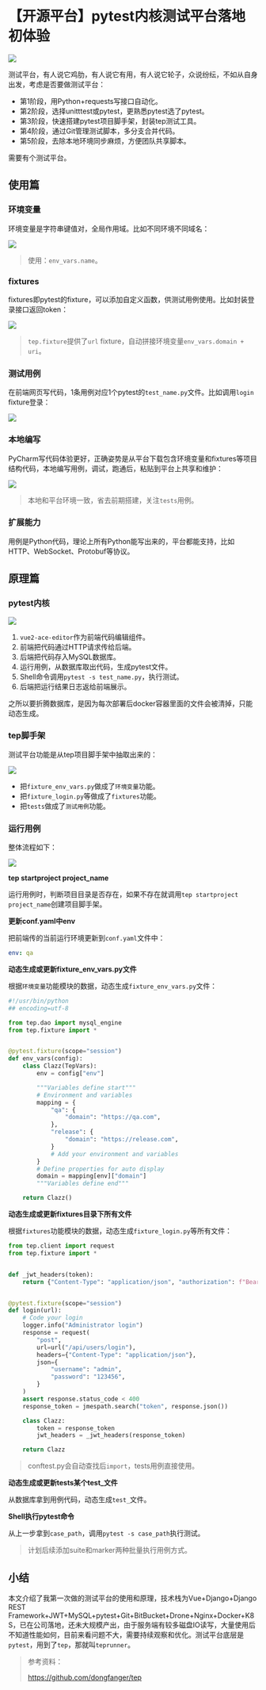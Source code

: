 # 【开源平台】pytest内核测试平台落地初体验
![](../wanggang.png)



测试平台，有人说它鸡肋，有人说它有用，有人说它轮子，众说纷纭，不如从自身出发，考虑是否要做测试平台：

- 第1阶段，用Python+requests写接口自动化。
- 第2阶段，选择unitttest或pytest，更熟悉pytest选了pytest。
- 第3阶段，快速搭建pytest项目脚手架，封装tep测试工具。
- 第4阶段，通过Git管理测试脚本，多分支合并代码。
- 第5阶段，去除本地环境同步麻烦，方便团队共享脚本。

需要有个测试平台。

## 使用篇

### **环境变量**

环境变量是字符串键值对，全局作用域。比如不同环境不同域名：

![](001001-【开源平台】pytest内核测试平台落地初体验/image-20210202173631827.png)

> 使用：`env_vars.name`。

### **fixtures**

fixtures即pytest的fixture，可以添加自定义函数，供测试用例使用。比如封装登录接口返回token：

![](001001-【开源平台】pytest内核测试平台落地初体验/image-20210202173946476.png)

> `tep.fixture`提供了`url` fixture，自动拼接环境变量`env_vars.domain + uri`。

### **测试用例**

在前端网页写代码，1条用例对应1个pytest的`test_name.py`文件。比如调用`login` fixture登录：

![](001001-【开源平台】pytest内核测试平台落地初体验/image-20210202174933569.png)

### **本地编写**

PyCharm写代码体验更好，正确姿势是从平台下载包含环境变量和fixtures等项目结构代码，本地编写用例，调试，跑通后，粘贴到平台上共享和维护：

![](001001-【开源平台】pytest内核测试平台落地初体验/image-20210202175106680.png)

> 本地和平台环境一致，省去前期搭建，关注`tests`用例。

### 扩展能力

用例是Python代码，理论上所有Python能写出来的，平台都能支持，比如HTTP、WebSocket、Protobuf等协议。

## 原理篇

### pytest内核

![](001001-【开源平台】pytest内核测试平台落地初体验/image-20210202203247257.png)

1. `vue2-ace-editor`作为前端代码编辑组件。
2. 前端把代码通过HTTP请求传给后端。
3. 后端把代码存入MySQL数据库。
4. 运行用例，从数据库取出代码，生成pytest文件。
5. Shell命令调用`pytest -s test_name.py`，执行测试。
6. 后端把运行结果日志返给前端展示。

之所以要折腾数据库，是因为每次部署后docker容器里面的文件会被清掉，只能动态生成。

### tep脚手架

测试平台功能是从tep项目脚手架中抽取出来的：

![](001001-【开源平台】pytest内核测试平台落地初体验/image-20210202181109149.png)

- 把`fixture_env_vars.py`做成了`环境变量`功能。
- 把`fixture_login.py`等做成了`fixtures`功能。
- 把`tests`做成了`测试用例`功能。

### 运行用例

整体流程如下：

![](001001-【开源平台】pytest内核测试平台落地初体验/image-20210202210501071.png)

**tep startproject project_name**

运行用例时，判断项目目录是否存在，如果不存在就调用`tep startproject project_name`创建项目脚手架。

**更新conf.yaml中env**

把前端传的当前运行环境更新到`conf.yaml`文件中：

```yaml
env: qa
```

**动态生成或更新fixture_env_vars.py文件**

根据`环境变量`功能模块的数据，动态生成`fixture_env_vars.py`文件：

```python
#!/usr/bin/python
## encoding=utf-8

from tep.dao import mysql_engine
from tep.fixture import *


@pytest.fixture(scope="session")
def env_vars(config):
    class Clazz(TepVars):
        env = config["env"]

        """Variables define start"""
        # Environment and variables
        mapping = {
            "qa": {
                "domain": "https://qa.com",
            },
            "release": {
                "domain": "https://release.com",
            }
            # Add your environment and variables
        }
        # Define properties for auto display
        domain = mapping[env]["domain"]
        """Variables define end"""

    return Clazz()
```

**动态生成或更新fixtures目录下所有文件**

根据`fixtures`功能模块的数据，动态生成`fixture_login.py`等所有文件：

```python
from tep.client import request
from tep.fixture import *


def _jwt_headers(token):
    return {"Content-Type": "application/json", "authorization": f"Bearer {token}"}


@pytest.fixture(scope="session")
def login(url):
    # Code your login
    logger.info("Administrator login")
    response = request(
        "post",
        url=url("/api/users/login"),
        headers={"Content-Type": "application/json"},
        json={
            "username": "admin",
            "password": "123456",
        }
    )
    assert response.status_code < 400
    response_token = jmespath.search("token", response.json())

    class Clazz:
        token = response_token
        jwt_headers = _jwt_headers(response_token)

    return Clazz

```

> conftest.py会自动查找后`import`，tests用例直接使用。

**动态生成或更新tests某个test_文件**

从数据库拿到用例代码，动态生成`test_`文件。

**Shell执行pytest命令**

从上一步拿到`case_path`，调用`pytest -s case_path`执行测试。

> 计划后续添加suite和marker两种批量执行用例方式。


## 小结

本文介绍了我第一次做的测试平台的使用和原理，技术栈为Vue+Django+Django REST Framework+JWT+MySQL+pytest+Git+BitBucket+Drone+Nginx+Docker+K8S，已在公司落地，还未大规模产出，由于服务端有较多磁盘IO读写，大量使用后不知道性能如何，目前来看问题不大，需要持续观察和优化。测试平台底层是`pytest`，用到了`tep`，那就叫`teprunner`。

> 参考资料：
>
> https://github.com/dongfanger/tep

